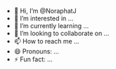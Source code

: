 - 👋 Hi, I’m @NoraphatJ
- 👀 I’m interested in ...
- 🌱 I’m currently learning ...
- 💞️ I’m looking to collaborate on ...
- 📫 How to reach me ...
- 😄 Pronouns: ...
- ⚡ Fun fact: ...

<!---
NoraphatJ/NoraphatJ is a ✨ special ✨ repository because its `README.md` (this file) appears on your GitHub profile.
You can click the Preview link to take a look at your changes.
--->
